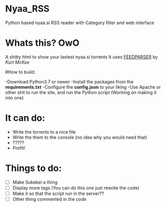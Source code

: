 # Nyaa_RSS
Python based nyaa.si RSS reader with Category filter and web interface

# Whats this? OwO
  A shitty html to show your lastest nyaa.si torrents
  It uses [FEEDPARSER](https://pypi.org/project/feedparser/) by *Kurt McKee*

#How to build:

  -Download Python3.7 or newer
  -Install the packages from the **requirements.txt**
  -Configure the **config.json** to your liking
  -Use Apache or other shit to run the site, and run the Python script (Working on making it into one)

# It can do:

* Write the torrents to a nice file
* Write the them to the console (no idea why you would need that)
* ?????
* Profit!

# Things to do:

- [ ] Make Sukebei a thing
- [ ] Display more tags (You can do this one just rewrite the code)
- [ ] Make it so that the script run in the server??
- [ ] Other thing commented in the code
